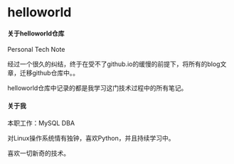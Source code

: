 # helloworld
#### 关于helloworld仓库

Personal Tech Note

经过一个很久的纠结，终于在受不了github.io的缓慢的前提下，将所有的blog文章，迁移github仓库中。。

helloworld仓库中记录的都是我学习这门技术过程中的所有笔记。



#### 关于我

本职工作：MySQL DBA

对Linux操作系统情有独钟，喜欢Python，并且持续学习中。

喜欢一切新奇的技术。



